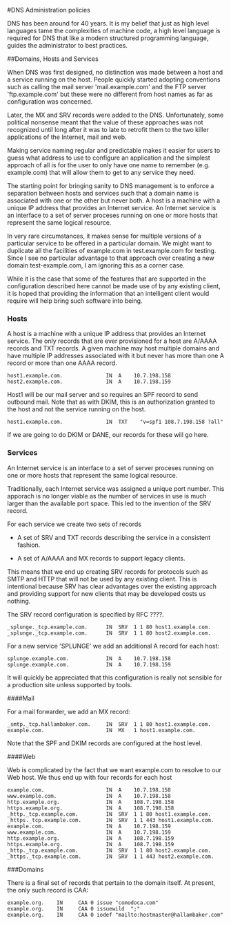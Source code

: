 ﻿#DNS Administration policies

DNS has been around for 40 years. It is my belief that just as high level languages
tame the complexities of machine code, a high level language is required for DNS that
like a modern structured programming language, guides the administrator to best
practices.

##Domains, Hosts and Services

When DNS was first designed, no distinction was made between a host and a service 
running on the host. People quickly started adopting conventions such as calling the
mail server 'mail.example.com' and the FTP server 'ftp.example.com' but these were 
no different from host names as far as configuration was concerned.

Later, the MX and SRV records were added to the DNS. Unfortunately, some political
nonsense meant that the value of these approaches was not recognized until long after
it was to late to retrofit them to the two killer applications of the Internet, mail
and web.

Making service naming regular and predictable makes it easier for users to guess what
address to use to configure an application and the simplest approach of all is for
the user to only have one name to remember (e.g. example.com) that will allow them to
get to any service they need.

The starting point for bringing sanity to DNS management is to enforce a separation 
between hosts and services such that a domain name is associated with one or the other 
but never both. A host is a machine with a unique IP address that provides an Internet 
service. An Internet service is an interface to a set of server proceses running on one or 
more hosts that represent the same logical resource.

In very rare circumstances, it makes sense for multiple versions of a 
particular service to be offered in a particular domain. We might want to duplicate 
all the facilities of example.com in test.example.com for testing. Since I see no
particular advantage to that approach over creating a new domain test-example.com, 
I am ignoring this as a corner case.

While it is the case that some of the features that are supported in the configuration
described here cannot be made use of by any existing client, it is hoped that providing
the information that an intelligent client would require will help bring such software into
being.

### Hosts

A host is a machine with a unique IP address that provides an Internet service. The 
only records that are ever provisioned for a host are A/AAAA records and TXT records. 
A given machine may host multiple domains and have multiple IP addresses associated 
with it but never has more than one A record or more than one AAAA record.

~~~~
host1.example.com.              IN  A    10.7.198.158
host2.example.com.              IN  A    10.7.198.159
~~~~

Host1 will be our mail server and so requires an SPF record to send outbound mail. 
Note that as with DKIM, this is an authorization granted to the host and not the service
running on the host.

~~~~
host1.example.com.              IN  TXT    "v=spf1 108.7.198.158 ?all" 
~~~~

If we are going to do DKIM or DANE, our records for these will go here.

### Services

An Internet service is an interface to a set of server proceses running on one or 
more hosts that represent the same logical resource.

Traditionally, each Internet service was assigned a unique port number. This apporach
is no longer viable as the number of services in use is much larger than the available
port space. This led to the invention of the SRV record.

For each service we create two sets of records

* A set of SRV and TXT records describing the service in a consistent fashion.

* A set of A/AAAA and MX records to support legacy clients.

This means that we end up creating SRV records for protocols such as SMTP and HTTP
that will not be used by any existing client. This is intentional because SRV has clear
advantages over the existing approach and providing support for new clients that 
may be developed costs us nothing.

The SRV record configuration is specified by RFC ????.

~~~~
_splunge._tcp.example.com.      IN  SRV  1 1 80 host1.example.com.
_splunge._tcp.example.com.      IN  SRV  1 1 80 host2.example.com.
~~~~

For a new service 'SPLUNGE' we add an additional A record for each host:

~~~~
splunge.example.com.            IN  A    10.7.198.158
splunge.example.com.            IN  A    10.7.198.159
~~~~

It will quickly be appreciated that this configuration is really not sensible for 
a production site unless supported by tools. 

####Mail

For a mail forwarder, we add an MX record:

~~~~
_smtp._tcp.hallambaker.com.     IN  SRV  1 1 80 host1.example.com.
example.com.                    IN  MX   1 host1.example.com.
~~~~

Note that the SPF and DKIM records are configured at the host level.

####Web

Web is complicated by the fact that we want example.com to resolve to our Web host.
We thus end up with four records for each host

~~~~
example.com.                    IN  A    10.7.198.158
www.example.com.                IN  A    10.7.198.158
http.example.org.               IN  A    108.7.198.158
https.example.org.              IN  A    108.7.198.158
_http._tcp.example.com.         IN  SRV  1 1 80 host1.example.com.
_https._tcp.example.com.        IN  SRV  1 1 443 host1.example.com.
example.com.                    IN  A    10.7.198.159
www.example.com.                IN  A    10.7.198.159
http.example.org.               IN  A    108.7.198.159
https.example.org.              IN  A    108.7.198.159
_http._tcp.example.com.         IN  SRV  1 1 80 host2.example.com.
_https._tcp.example.com.        IN  SRV  1 1 443 host2.example.com.
~~~~

###Domains

There is a final set of records that pertain to the domain itself. At present, the only
such record is CAA:

~~~~
example.org.    IN     CAA 0 issue "comodoca.com"
example.org.    IN     CAA 0 issuewild  ";"
example.org.    IN     CAA 0 iodef "mailto:hostmaster@hallambaker.com"
~~~~


